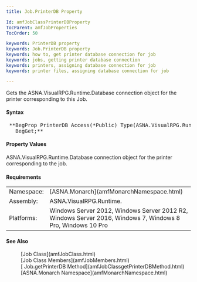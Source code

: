 ```yaml
---
title: Job.PrinterDB Property

Id: amfJobClassPrinterDBProperty
TocParent: amfJobProperties
TocOrder: 50

keywords: PrinterDB property
keywords: Job.PrinterDB property
keywords: how to, get printer database connection for job
keywords: jobs, getting printer database connection
keywords: printers, assigning database connection for job
keywords: printer files, assigning database connection for job

---
```


Gets the ASNA.VisualRPG.Runtime.Database connection object for the printer corresponding to this Job.

#### Syntax
<pre class="prettyprint"> **BegProp PrinterDB Access(*Public) Type(ASNA.VisualRPG.Runtime.Database)
   BegGet;** </pre>

#### Property Values
ASNA.VisualRPG.Runtime.Database connection object for the printer corresponding to the job.
<!-- start -->

#### Requirements
<table class="dttable" cellspacing="0" cellpadding="4" width="60%">
           <colgroup>
            <col width="15%" style="font-weight:bold" />
            <col width="85%" />
          </colgroup>
          <tr>
            <td>Namespace:</td>
            <td>[ASNA.Monarch](amfMonarchNamespace.html)</td>
          </tr>
          <tr>
            <td>Assembly:</td>
            <td>ASNA.VisualRPG.Runtime.</td>
          </tr>
         <tr>
            <td>Platforms:</td>
            <td>Windows Server 2012, Windows Server 2012 R2, Windows Server 2016, Windows 7, Windows 8 Pro, Windows 10 Pro</td>
         </tr>
</table>

#### See Also
<dl>
        <dd>[Job Class](amfJobClass.html)</dd>
        <dd> [Job Class
        Members](amfJobMembers.html)</dd>
        <dd>[
        Job.getPrinterDB Method](amfJobClassgetPrinterDBMethod.html)</dd>
        <dd>[ASNA.Monarch
        Namespace](amfMonarchNamespace.html)</dd>
</dl>

